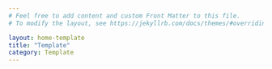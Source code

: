 ```yaml
---
# Feel free to add content and custom Front Matter to this file.
# To modify the layout, see https://jekyllrb.com/docs/themes/#overriding-theme-defaults

layout: home-template
title: "Template"
category: Template
---
```

